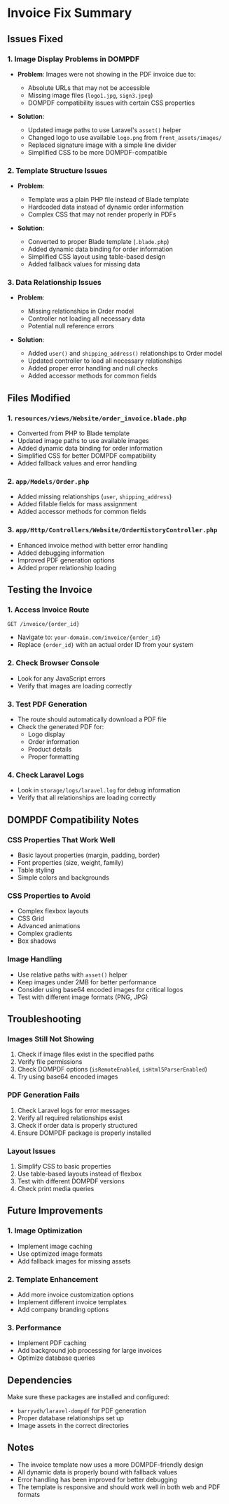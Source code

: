 # Invoice Fix Summary

## Issues Fixed

### 1. Image Display Problems in DOMPDF
- **Problem**: Images were not showing in the PDF invoice due to:
  - Absolute URLs that may not be accessible
  - Missing image files (`logo1.jpg`, `sign3.jpeg`)
  - DOMPDF compatibility issues with certain CSS properties

- **Solution**: 
  - Updated image paths to use Laravel's `asset()` helper
  - Changed logo to use available `logo.png` from `front_assets/images/`
  - Replaced signature image with a simple line divider
  - Simplified CSS to be more DOMPDF-compatible

### 2. Template Structure Issues
- **Problem**: 
  - Template was a plain PHP file instead of Blade template
  - Hardcoded data instead of dynamic order information
  - Complex CSS that may not render properly in PDFs

- **Solution**:
  - Converted to proper Blade template (`.blade.php`)
  - Added dynamic data binding for order information
  - Simplified CSS layout using table-based design
  - Added fallback values for missing data

### 3. Data Relationship Issues
- **Problem**: 
  - Missing relationships in Order model
  - Controller not loading all necessary data
  - Potential null reference errors

- **Solution**:
  - Added `user()` and `shipping_address()` relationships to Order model
  - Updated controller to load all necessary relationships
  - Added proper error handling and null checks
  - Added accessor methods for common fields

## Files Modified

### 1. `resources/views/Website/order_invoice.blade.php`
- Converted from PHP to Blade template
- Updated image paths to use available images
- Added dynamic data binding for order information
- Simplified CSS for better DOMPDF compatibility
- Added fallback values and error handling

### 2. `app/Models/Order.php`
- Added missing relationships (`user`, `shipping_address`)
- Added fillable fields for mass assignment
- Added accessor methods for common fields

### 3. `app/Http/Controllers/Website/OrderHistoryController.php`
- Enhanced invoice method with better error handling
- Added debugging information
- Improved PDF generation options
- Added proper relationship loading

## Testing the Invoice

### 1. Access Invoice Route
```
GET /invoice/{order_id}
```
- Navigate to: `your-domain.com/invoice/{order_id}`
- Replace `{order_id}` with an actual order ID from your system

### 2. Check Browser Console
- Look for any JavaScript errors
- Verify that images are loading correctly

### 3. Test PDF Generation
- The route should automatically download a PDF file
- Check the generated PDF for:
  - Logo display
  - Order information
  - Product details
  - Proper formatting

### 4. Check Laravel Logs
- Look in `storage/logs/laravel.log` for debug information
- Verify that all relationships are loading correctly

## DOMPDF Compatibility Notes

### CSS Properties That Work Well
- Basic layout properties (margin, padding, border)
- Font properties (size, weight, family)
- Table styling
- Simple colors and backgrounds

### CSS Properties to Avoid
- Complex flexbox layouts
- CSS Grid
- Advanced animations
- Complex gradients
- Box shadows

### Image Handling
- Use relative paths with `asset()` helper
- Keep images under 2MB for better performance
- Consider using base64 encoded images for critical logos
- Test with different image formats (PNG, JPG)

## Troubleshooting

### Images Still Not Showing
1. Check if image files exist in the specified paths
2. Verify file permissions
3. Check DOMPDF options (`isRemoteEnabled`, `isHtml5ParserEnabled`)
4. Try using base64 encoded images

### PDF Generation Fails
1. Check Laravel logs for error messages
2. Verify all required relationships exist
3. Check if order data is properly structured
4. Ensure DOMPDF package is properly installed

### Layout Issues
1. Simplify CSS to basic properties
2. Use table-based layouts instead of flexbox
3. Test with different DOMPDF versions
4. Check print media queries

## Future Improvements

### 1. Image Optimization
- Implement image caching
- Use optimized image formats
- Add fallback images for missing assets

### 2. Template Enhancement
- Add more invoice customization options
- Implement different invoice templates
- Add company branding options

### 3. Performance
- Implement PDF caching
- Add background job processing for large invoices
- Optimize database queries

## Dependencies

Make sure these packages are installed and configured:
- `barryvdh/laravel-dompdf` for PDF generation
- Proper database relationships set up
- Image assets in the correct directories

## Notes

- The invoice template now uses a more DOMPDF-friendly design
- All dynamic data is properly bound with fallback values
- Error handling has been improved for better debugging
- The template is responsive and should work well in both web and PDF formats
